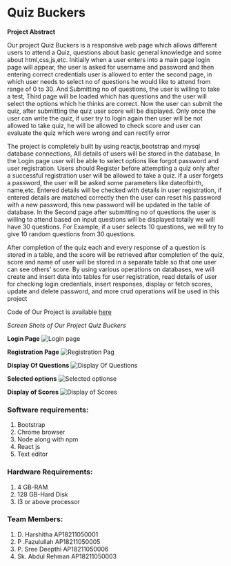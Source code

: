 # Quiz Buckers



**Project Abstract**

Our project Quiz Buckers is a responsive web page which allows different users to attend a Quiz, questions about basic general knowledge and some about html,css,js,etc. Initially when a user enters into a main page login page will appear, the user is asked for username and password and then entering correct credentials user is allowed to enter the second page, in which user needs to select no of questions he would like to attend from range of  0 to 30. And Submitting no of questions, the user is willing to take a test, Third page will be loaded  which has questions and the user will select the options which he thinks are correct. Now the user can submit the quiz, after submitting the quiz user score will be displayed. Only once  the user can write the quiz, if user try to login again then user will be not allowed to take quiz, he will be allowed to check score and user can evaluate the quiz which were wrong and can rectify error

The project is completely built by using reactjs,bootstrap and mysql database connections, All details of users will be stored in the database, In the Login page user will be able to select options like forgot password and user registration. Users should Register before attempting a quiz only after a successful registration user will be allowed to take a quiz. If a user  forgets a password, the user will be asked  some parameters like dateofbirth, name,etc. Entered details will be checked with details in user registration, if entered details are matched correctly then the user can reset his password with a new password, this new password will be updated in the table of database. In the Second page after submitting no of questions the user is willing to attend based on input questions will be displayed totally we will have 30 questions. For Example, if a user selects 10 questions, we will try to give 10 random questions from 30 questions.

After completion of the quiz each and every response of a question is stored  in a table, and the score will be retrieved after completion of the quiz, score and name of user will be stored in a separate table so that one user can see others' score. By using various operations on databases, we will create and  insert data into tables for user registration, read details of user for checking login credentials, insert responses, display or fetch scores, update and delete password, and more crud operations will be used in this project

Code of Our Project is available [here](https://github.com/patanfazu/QuizBuckers_APSSDC_finalproject.git)


*Screen Shots of Our Project Quiz Buckers*


**Login Page**
![Login page](https://github.com/patanfazu/QuizBuckers_APSSDC_finalproject/blob/master/Screenshot%20(2).png)

**Registration Page**
![Registration Pag](https://github.com/patanfazu/QuizBuckers_APSSDC_finalproject/blob/master/Screenshot%20(3).png)

**Display Of Questions**
![Display Of Questions](https://github.com/patanfazu/QuizBuckers_APSSDC_finalproject/blob/master/Screenshot%20(4).png)

**Selected options**
![Selected optionse](https://github.com/patanfazu/QuizBuckers_APSSDC_finalproject/blob/master/Screenshot%20(5).png)

**Display of Scores**
![Display of Scores](https://github.com/patanfazu/QuizBuckers_APSSDC_finalproject/blob/master/Screenshot%20(6).png)

### Software requirements:
1. Bootstrap
1. Chrome browser
1. Node along with npm
1. React js
1. Text editor

### Hardware Requirements:
1. 4 GB-RAM
1. 128 GB-Hard Disk
1. I3 or above processor

### Team Members:
1. D. Harshitha          AP18211050001   
1. P .Fazulullah         AP18211050005
1. P. Sree Deepthi       AP18211050006
1. Sk. Abdul Rehman      AP18211050003


